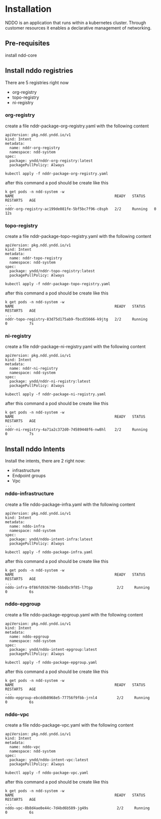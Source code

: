 # Installation

NDDO is an application that runs within a kubernetes cluster. Through customer resources it enables a declarative management of networking. 

## Pre-requisites

install ndd-core 

## Install nddo registries

There are 5 registries right now

- org-registry
- topo-registry
- ni-registry

### org-registry

create a file nddr-package-org-registry.yaml with the following content

```
apiVersion: pkg.ndd.yndd.io/v1
kind: Intent
metadata:
  name: nddr-org-registry
  namespace: ndd-system
spec:
  package: yndd/nddr-org-registry:latest
  packagePullPolicy: Always
```

```
kubectl apply -f nddr-package-org-registry.yaml
```

after this command a pod should be create like this

```
k get pods -n ndd-system -w
NAME                                              READY   STATUS    RESTARTS   AGE
...
nddr-org-registry-ac199de081fe-5bf5bc7f96-c8sph   2/2     Running   0          12s
```

### topo-registry

create a file nddr-package-topo-registry.yaml with the following content

```
apiVersion: pkg.ndd.yndd.io/v1
kind: Intent
metadata:
  name: nddr-topo-registry
  namespace: ndd-system
spec:
  package: yndd/nddr-topo-registry:latest
  packagePullPolicy: Always
```

```
kubectl apply -f nddr-package-topo-registry.yaml
```

after this command a pod should be create like this

```
k get pods -n ndd-system -w
NAME                                              READY   STATUS    RESTARTS   AGE
...
nddr-topo-registry-83d75d175ab9-fbcd55666-k9jtg   2/2     Running             0          7s
```

### ni-registry

create a file nddr-package-ni-registry.yaml with the following content

```
apiVersion: pkg.ndd.yndd.io/v1
kind: Intent
metadata:
  name: nddr-ni-registry
  namespace: ndd-system
spec:
  package: yndd/nddr-ni-registry:latest
  packagePullPolicy: Always
```

```
kubectl apply -f nddr-package-ni-registry.yaml
```

after this command a pod should be create like this

```
k get pods -n ndd-system -w
NAME                                              READY   STATUS    RESTARTS   AGE
...
nddr-ni-registry-4a71a2c372d0-74589448f6-nw8hl    2/2     Running             0          7s
```


## Install nddo Intents

Install the intents, there are 2 right now:
- infrastructure
- Endpoint groups
- Vpc

### nddo-infrastructure

create a file nddo-package-infra.yaml with the following content

```
apiVersion: pkg.ndd.yndd.io/v1
kind: Intent
metadata:
  name: nddo-infra
  namespace: ndd-system
spec:
  package: yndd/nddo-intent-infra:latest
  packagePullPolicy: Always
```

```
kubectl apply -f nddo-package-infra.yaml
```

after this command a pod should be create like this

```
k get pods -n ndd-system -w
NAME                                              READY   STATUS    RESTARTS   AGE
...
nddo-infra-0f86fd936790-5bbdbc9f85-l7tgp           2/2     Running             0          6s
```

### nddo-epgroup

create a file nddo-package-epgroup.yaml with the following content

```
apiVersion: pkg.ndd.yndd.io/v1
kind: Intent
metadata:
  name: nddo-epgroup
  namespace: ndd-system
spec:
  package: yndd/nddo-intent-epgroup:latest
  packagePullPolicy: Always
```

```
kubectl apply -f nddo-package-epgroup.yaml
```

after this command a pod should be create like this

```
k get pods -n ndd-system -w
NAME                                              READY   STATUS    RESTARTS   AGE
...
nddo-epgroup-ebcddb8968e5-77756f9fbb-jrnl4         2/2     Running             0          6s
```

### nddo-vpc

create a file nddo-package-vpc.yaml with the following content

```
apiVersion: pkg.ndd.yndd.io/v1
kind: Intent
metadata:
  name: nddo-vpc
  namespace: ndd-system
spec:
  package: yndd/nddo-intent-vpc:latest
  packagePullPolicy: Always
```

```
kubectl apply -f nddo-package-vpc.yaml
```

after this command a pod should be create like this

```
k get pods -n ndd-system -w
NAME                                              READY   STATUS    RESTARTS   AGE
...
nddo-vpc-8b8d4ae0e44c-7d4bd6b589-jg49s             2/2     Running             0          6s
```